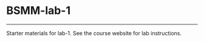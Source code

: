 # BSMM-lab-1

------------------------------------------------------------------------

Starter materials for lab-1. See the course website for lab instructions.
